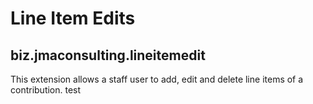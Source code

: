 # Line Item Edits

## biz.jmaconsulting.lineitemedit
This extension allows a staff user to add, edit and delete line items of a contribution.
test